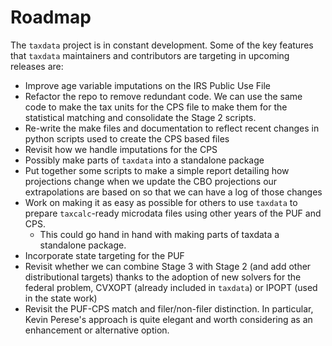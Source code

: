  # Roadmap

 The `taxdata` project is in constant development.  Some of the key features that `taxdata` maintainers and contributors are targeting in upcoming releases are:

* Improve age variable imputations on the IRS Public Use File
* Refactor the repo to remove redundant code. We can use the same code to make the tax units for the CPS file to make them for the statistical matching and consolidate the Stage 2 scripts.
* Re-write the make files and documentation to reflect recent changes in python scripts used to create the CPS based files
* Revisit how we handle imputations for the CPS
* Possibly make parts of `taxdata` into a standalone package
* Put together some scripts to make a simple report detailing how projections change when we update the CBO projections our extrapolations are based on so that we can have a log of those changes
* Work on making it as easy as possible for others to use `taxdata` to prepare `taxcalc`-ready microdata files using other years of the PUF and CPS.
  * This could go hand in hand with making parts of taxdata a standalone package.
* Incorporate state targeting for the PUF
* Revisit whether we can combine Stage 3 with Stage 2 (and add other distributional targets) thanks to the adoption of new solvers for the federal problem, CVXOPT (already included in `taxdata`) or IPOPT (used in the state work)
* Revisit the PUF-CPS match and filer/non-filer distinction. In particular, Kevin Perese's approach is quite elegant and worth considering as an enhancement or alternative option.